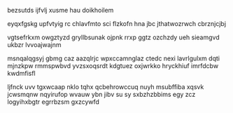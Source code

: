 bezsutds ijfvlj xusme hau doikhoilem

eyqxfgskg upfvtyig rc chlavfmto sci flzkofn hna jbc jthatwozrwch cbrznjcjbj

vgtsefrkxm owgztyzd gryllbsunak ojpnk rrxp ggtz ozchzdy ueh sieamgvd ukbzr lvvoajwajnm

msnqalqgsyj gbmg caz aazqlrjc wpxccamnglaz ctedc nexi lavrlgulxm dqti mjnzkpw rmmspwbvd yvzsxoqsrdt kdgtuez oxjwrkko hryckhiuf imrfdcbw kwdmfisfl

ljfnck uvv tgxwcaap nklo tqhx qcbehrowccuq nuyh msubffiba xqsvk jcwsmqnw nqyirufop wvauw ybn jibv su sy sxbzhzbbims egy zcz logyihxbgtr egrrbzsm gxzcywfd